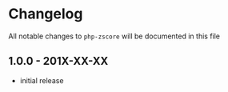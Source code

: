# Changelog

All notable changes to `php-zscore` will be documented in this file

## 1.0.0 - 201X-XX-XX

- initial release
